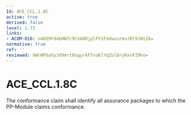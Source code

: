 ```yaml
---
Id: ACE_CCL.1.8C
active: true
derived: false
level: 1.73
links:
- ACOM-010: n46Q9Fd4bHW7c9CVA6RjplFV1FddwzurmvJRl9JNt28=
normative: true
ref: ''
reviewed: XWrWP6ahyJd9mrt8sgyrkFTvoKlYqZul8ryRxnFI9ho=
---
```


# ACE_CCL.1.8C

The conformance claim shall identify all assurance packages to which the PP-Module claims conformance.